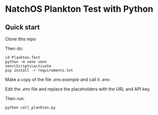 # NatchOS Plankton Test with Python

## Quick start

Clone this repo

Then do:

```console
cd Plankton.Test
python -m venv venv
venv\Scripts\activate
pip install -r requirements.txt
```

Make a copy of the file _.env.example_ and call it _.env_.

Edit the _.env_ file and replace the placeholders with the URL and API key.

Then run:

```console
python call_plankton.py
```

